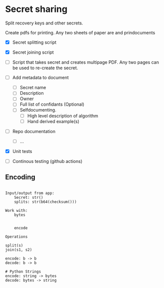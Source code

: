 
# Secret sharing

Split recovery keys and other secrets.

Create pdfs for printing. Any two sheets of paper are and prindocuments 

- [x] Secret splitting script
- [x] Secret joining script
- [ ] Script that takes secret and creates multipage PDF. Any two pages can be used to re-create the secret.
- [ ] Add metadata to document
  - [ ] Secret name
  - [ ] Description
  - [ ] Owner
  - [ ] Full list of confidants (Optional)
  - [ ] Selfdocumenting.
    - [ ] High level description of algorithm
    - [ ] Hand derived example(s)
- [ ] Repo documentation
  - [ ] ...
- [x] Unit tests
- [ ] Continous testing (github actions)



## Encoding

```

Input/output from app:
    Secret: str()
    splits: str(b64(checksum()))

Work with:
    bytes


    encode 

Operations

split(s)
join(s1, s2)

encode: b -> b
decode: b -> b

# Python Strings
encode: string -> bytes
decode: bytes -> string
```

